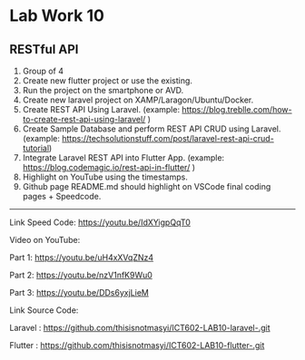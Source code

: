 # Lab Work 10

## RESTful API

1. Group of 4
2. Create new flutter project or use the existing.
3. Run the project on the smartphone or AVD.
4. Create new laravel project on XAMP/Laragon/Ubuntu/Docker.
5. Create REST API Using Laravel. (example: https://blog.treblle.com/how-to-create-rest-api-using-laravel/ )
6. Create Sample Database and perform REST API CRUD using Laravel. (example: https://techsolutionstuff.com/post/laravel-rest-api-crud-tutorial)
7. Integrate Laravel REST API into Flutter App.
(example: https://blog.codemagic.io/rest-api-in-flutter/ )
8. Highlight on YouTube using the timestamps.
9. Github page README.md should highlight on VSCode final coding pages + Speedcode.

********************************************
Link Speed Code: https://youtu.be/IdXYigpQqT0

Video on YouTube: 

Part 1: https://youtu.be/uH4xXVqZNz4

Part 2: https://youtu.be/nzV1nfK9Wu0

Part 3: https://youtu.be/DDs6yxjLieM

Link Source Code: 

Laravel : https://github.com/thisisnotmasyi/ICT602-LAB10-laravel-.git 

Flutter : https://github.com/thisisnotmasyi/ICT602-LAB10-flutter-.git

